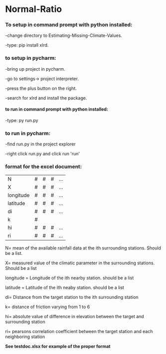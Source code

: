 # Normal-Ratio
### To setup in command prompt with python installed:

-change directory to Estimating-Missing-Climate-Values.

-type: pip install xlrd.


### to setup in pycharm:

-bring up project in pycharm.

-go to settings-> project interpreter.

-press the plus button on the right.

-search for xlrd and install the package.


#### to run in command prompt with python installed:
-type: py run.py

### to run in pycharm:
-find run.py in the project explorer

-right click run.py and click run 'run'

### format for the excel document:
|     |     |     |      |      |
| --- | --- | --- | --- | --- |
| N	| # | # | # | ... |
| X | # | # | # | ... |
| longitude |	# | # | # | ... |
| latitude | # | # | # | ... |
| di | # | # | # | ... |
| k |	# |
| hi | # | # | # | ... |
| ri |# | # | # | ... |



N= mean of the available rainfall data at the ith surrounding stations. Should be a list.

X= measured value of the climatic parameter in the surrounding stations. Should be a list

longitude = Longitude of the ith nearby station. should be a list

latitude = Latitude of the ith neaby station. should be a list

di= Distance from the target station to the ith surrounding station

k= distance of friction varying from 1 to 6

hi= absolute value of difference in elevation between the target and surrounding station

ri= pearsons correlation coefficient between the target station and each neighboring station

**See testdoc.xlsx for example of the proper format**



